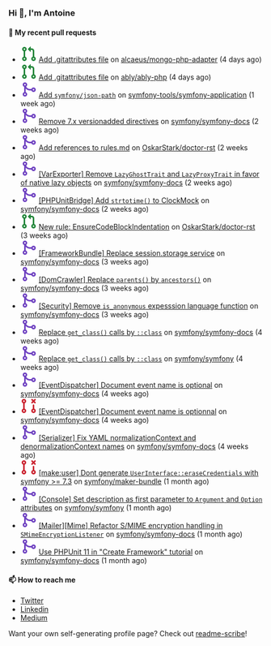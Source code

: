 ### Hi 👋, I'm Antoine

#### 👷 My recent pull requests

- ![](./assets/pr-open.svg) [Add .gitattributes file](https://github.com/alcaeus/mongo-php-adapter/pull/319) on [alcaeus/mongo-php-adapter](https://github.com/alcaeus/mongo-php-adapter) (4 days ago)
- ![](./assets/pr-open.svg) [Add .gitattributes file](https://github.com/ably/ably-php/pull/213) on [ably/ably-php](https://github.com/ably/ably-php) (4 days ago)
- ![](./assets/pr-merged.svg) [Add `symfony/json-path`](https://github.com/symfony-tools/symfony-application/pull/36) on [symfony-tools/symfony-application](https://github.com/symfony-tools/symfony-application) (1 week ago)
- ![](./assets/pr-merged.svg) [Remove 7.x versionadded directives](https://github.com/symfony/symfony-docs/pull/21072) on [symfony/symfony-docs](https://github.com/symfony/symfony-docs) (2 weeks ago)
- ![](./assets/pr-merged.svg) [Add references to rules.md](https://github.com/OskarStark/doctor-rst/pull/2031) on [OskarStark/doctor-rst](https://github.com/OskarStark/doctor-rst) (2 weeks ago)
- ![](./assets/pr-merged.svg) [[VarExporter] Remove `LazyGhostTrait` and `LazyProxyTrait` in favor of native lazy objects](https://github.com/symfony/symfony-docs/pull/21067) on [symfony/symfony-docs](https://github.com/symfony/symfony-docs) (2 weeks ago)
- ![](./assets/pr-merged.svg) [[PHPUnitBridge] Add `strtotime()` to ClockMock](https://github.com/symfony/symfony-docs/pull/21066) on [symfony/symfony-docs](https://github.com/symfony/symfony-docs) (2 weeks ago)
- ![](./assets/pr-open.svg) [New rule: EnsureCodeBlockIndentation](https://github.com/OskarStark/doctor-rst/pull/2028) on [OskarStark/doctor-rst](https://github.com/OskarStark/doctor-rst) (3 weeks ago)
- ![](./assets/pr-merged.svg) [[FrameworkBundle] Replace session.storage service](https://github.com/symfony/symfony-docs/pull/21032) on [symfony/symfony-docs](https://github.com/symfony/symfony-docs) (3 weeks ago)
- ![](./assets/pr-merged.svg) [[DomCrawler] Replace `parents()` by `ancestors()`](https://github.com/symfony/symfony-docs/pull/21031) on [symfony/symfony-docs](https://github.com/symfony/symfony-docs) (3 weeks ago)
- ![](./assets/pr-merged.svg) [[Security] Remove `is_anonymous` expesssion language function](https://github.com/symfony/symfony-docs/pull/21030) on [symfony/symfony-docs](https://github.com/symfony/symfony-docs) (3 weeks ago)
- ![](./assets/pr-merged.svg) [Replace `get_class()` calls by `::class`](https://github.com/symfony/symfony-docs/pull/21016) on [symfony/symfony-docs](https://github.com/symfony/symfony-docs) (4 weeks ago)
- ![](./assets/pr-merged.svg) [Replace `get_class()` calls by `::class`](https://github.com/symfony/symfony/pull/60581) on [symfony/symfony](https://github.com/symfony/symfony) (4 weeks ago)
- ![](./assets/pr-merged.svg) [[EventDispatcher] Document event name is optional](https://github.com/symfony/symfony-docs/pull/21015) on [symfony/symfony-docs](https://github.com/symfony/symfony-docs) (4 weeks ago)
- ![](./assets/pr-closed.svg) [[EventDispatcher] Document event name is optionnal](https://github.com/symfony/symfony-docs/pull/21014) on [symfony/symfony-docs](https://github.com/symfony/symfony-docs) (4 weeks ago)
- ![](./assets/pr-merged.svg) [[Serializer] Fix YAML normalizationContext and denormalizationContext names](https://github.com/symfony/symfony-docs/pull/21013) on [symfony/symfony-docs](https://github.com/symfony/symfony-docs) (4 weeks ago)
- ![](./assets/pr-closed.svg) [[make:user] Dont generate `UserInterface::eraseCredentials` with symfony &gt;= 7.3](https://github.com/symfony/maker-bundle/pull/1701) on [symfony/maker-bundle](https://github.com/symfony/maker-bundle) (1 month ago)
- ![](./assets/pr-merged.svg) [[Console] Set description as first parameter to `Argument` and `Option` attributes](https://github.com/symfony/symfony/pull/60366) on [symfony/symfony](https://github.com/symfony/symfony) (1 month ago)
- ![](./assets/pr-merged.svg) [[Mailer][Mime] Refactor S/MIME encryption handling in `SMimeEncryptionListener`](https://github.com/symfony/symfony-docs/pull/20935) on [symfony/symfony-docs](https://github.com/symfony/symfony-docs) (1 month ago)
- ![](./assets/pr-merged.svg) [Use PHPUnit 11 in &#34;Create Framework&#34; tutorial](https://github.com/symfony/symfony-docs/pull/20930) on [symfony/symfony-docs](https://github.com/symfony/symfony-docs) (1 month ago)

#### 📫 How to reach me

- [Twitter](https://twitter.com/a_lamirault)
- [Linkedin](https://www.linkedin.com/in/antoine-lamirault-9a9a9a107/)
- [Medium](https://alamirault.medium.com)

Want your own self-generating profile page? Check out [readme-scribe](https://github.com/muesli/readme-scribe)!
